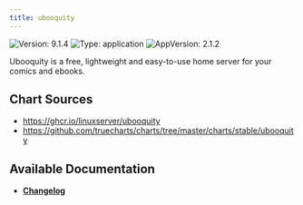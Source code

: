 ```yaml
---
title: ubooquity
---
```


![Version: 9.1.4](https://img.shields.io/badge/Version-9.1.4-informational?style=flat-square) ![Type: application](https://img.shields.io/badge/Type-application-informational?style=flat-square) ![AppVersion: 2.1.2](https://img.shields.io/badge/AppVersion-2.1.2-informational?style=flat-square)

Ubooquity is a free, lightweight and easy-to-use home server for your comics and ebooks.

## Chart Sources

- https://ghcr.io/linuxserver/ubooquity
- https://github.com/truecharts/charts/tree/master/charts/stable/ubooquity

## Available Documentation

- [**Changelog**](./CHANGELOG.md)
